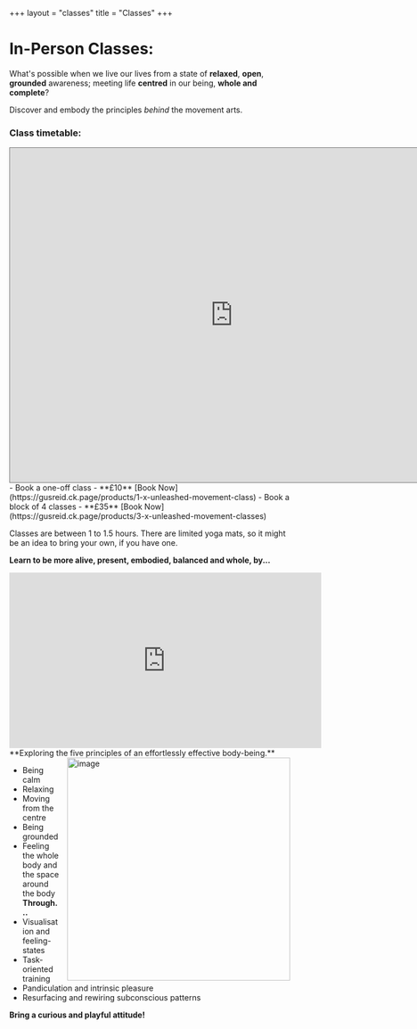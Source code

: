 +++
layout = "classes"
title = "Classes"
+++


# In-Person Classes: 
What's possible when we live our lives from a state of **relaxed**, **open**, **grounded** awareness; meeting life **centred** in our being, **whole and complete**? 

Discover and embody the principles *behind* the movement arts. 
### Class timetable:
<div class="post-video">
  <div class="post-video__wrap">
   <iframe src="https://calendar.google.com/calendar/embed?height=600&wkst=1&bgcolor=%23fd7b33&ctz=Europe%2FLondon&showPrint=0&showTitle=0&src=Z3VzdG9qaWppamlAZ21haWwuY29t&src=YWRkcmVzc2Jvb2sjY29udGFjdHNAZ3JvdXAudi5jYWxlbmRhci5nb29nbGUuY29t&src=YTExYWYyZWZlZWMzOTkxMGJlY2EzODUxZTMzZDU4Yjc1MGE3Njk1MGQzMjA1ZjQ0MjE2NTZlMmEyMGRkYzhmZkBncm91cC5jYWxlbmRhci5nb29nbGUuY29t&color=%237CB342&color=%23F6BF26&color=%23F09300" style="border:solid 1px #777" width="800" height="600" frameborder="0" scrolling="no"></iframe>
  </div>
</div>
- Book a one-off class - **£10** [Book Now](https://gusreid.ck.page/products/1-x-unleashed-movement-class)
- Book a block of 4 classes - **£35** [Book Now](https://gusreid.ck.page/products/3-x-unleashed-movement-classes)

Classes are between 1 to 1.5 hours.
There are limited yoga mats, so it might be an idea to bring your own, if you have one. 

**Learn to be more alive, present, embodied, balanced and whole, by...**
<iframe width="560" height="315" src="https://www.youtube.com/embed/bZr7jFNkBz0?si=Uxc1CQXQgf_n-NrY" title="YouTube video player" frameborder="0" allow="accelerometer; autoplay; clipboard-write; encrypted-media; gyroscope; picture-in-picture; web-share" allowfullscreen></iframe>
**Exploring the five principles of an effortlessly effective body-being.**
<div class="article__head" style="">
    <img src="/images/couldrenclass.jpg" alt="image" height="400px" width="400px" style="float: right; margin-left: 15px;">
</div>

- Being calm
- Relaxing
- Moving from the centre
- Being grounded
- Feeling the whole body and the space around the body
**Through...**
- Visualisation and feeling-states
- Task-oriented training
- Pandiculation and intrinsic pleasure
- Resurfacing and rewiring subconscious patterns

**Bring a curious and playful attitude!**




